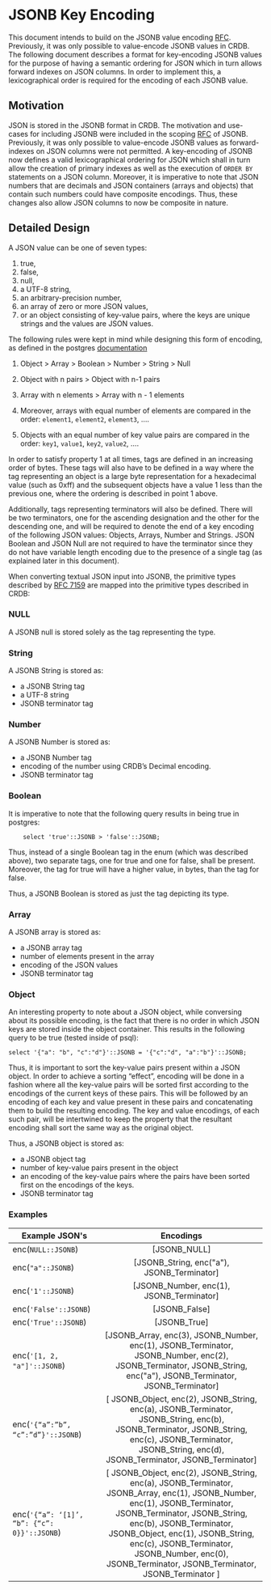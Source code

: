 JSONB Key Encoding 
===========================================

This document intends to build on the JSONB value encoding [RFC](https://github.com/cockroachdb/cockroach/blob/master/docs/RFCS/20171005_jsonb_encoding.md). 
Previously, it was only possible to value-encode JSONB values in CRDB. The following document describes a format 
for key-encoding JSONB values for the purpose of having a semantic ordering for JSON which in turn allows forward indexes on JSON columns. 
In order to implement this, a lexicographical order is required for the encoding of each JSONB value. 

Motivation
------------------------
JSON is stored in the JSONB format in CRDB. The motivation and use-cases for including 
JSONB were included in the scoping [RFC](https://github.com/cockroachdb/cockroach/pull/18739) 
of JSONB. Previously, it was only possible to value-encode JSONB values as
forward-indexes on JSON columns were not permitted. A key-encoding of JSONB now defines a valid 
lexicographical ordering for JSON which shall in turn allow the creation of primary 
indexes as well as the execution of `ORDER BY` statements on a JSON column. Moreover, it is imperative to note that
JSON numbers that are decimals and JSON containers (arrays and objects) that contain such numbers could have 
composite encodings. Thus, these changes also allow JSON columns to now be composite in nature.

Detailed Design
------------------------
A JSON value can be one of seven types:

1. true,
2. false,
3. null,
4. a UTF-8 string,
5. an arbitrary-precision number,
6. an array of zero or more JSON values,
7. or an object consisting of key-value pairs, where the keys are unique strings and the values are JSON values.


The following rules were kept in mind while designing this form of encoding, as defined in the postgres [documentation](https://www.postgresql.org/docs/current/datatype-json.html#:~:text=jsonb%20also%20supports%20btree%20and%20hash%20indexes.%20These%20are%20usually%20useful%20only%20if%20it%27s%20important%20to%20check%20equality%20of%20complete%20JSON%20documents.%20The%20btree%20ordering%20for%20jsonb%20datums%20is%20seldom%20of%20great%20interest%2C%20but%20for%20completeness%20it%20is%3A)

1. Object > Array > Boolean > Number > String > Null

2. Object with n pairs > Object with n-1 pairs

3. Array with n elements > Array with n - 1 elements

4. Moreover, arrays with equal number of elements are compared in the order:
`element1`, `element2`, `element3`, ….

5. Objects with an equal number of key value pairs are compared in the order:
`key1`, `value1`, `key2`, `value2`, ….

In order to satisfy property 1 at all times, tags are defined in an increasing order of bytes. 
These tags will also have to be defined in a way where the tag representing an object is a large byte representation 
for a hexadecimal value (such as 0xff) and the subsequent objects have a value 1 less than the previous one,
where the ordering is described in point 1 above. 

Additionally, tags representing terminators will also be defined. There will be two terminators, one for the ascending designation and the other for the descending one, and will be required to denote the end of a key encoding of the following JSON values: Objects, Arrays, Number and Strings. JSON Boolean and JSON Null are not required to have the terminator since they do not have variable length encoding due to the presence of a single tag (as explained later in this document).

When converting textual JSON input into JSONB, the primitive types described by [RFC 7159](https://www.rfc-editor.org/rfc/pdfrfc/rfc7159.txt.pdf) are mapped into the primitive types described in CRDB:

### NULL
A JSONB null is stored solely as the tag representing the type.

### String
A JSONB String is stored as:

* a JSONB String tag 
* a UTF-8 string 
* JSONB terminator tag

### Number
A JSONB Number is stored as:

* a JSONB Number tag 
* encoding of the number using CRDB’s Decimal encoding. 
* JSONB terminator tag

### Boolean
It is imperative to note that the following query results in being true in postgres:

		select 'true'::JSONB > 'false'::JSONB;

Thus, instead of a single Boolean tag in the enum (which was described above), two separate tags, one for true and one for false, shall be present. Moreover, the tag for true will have a higher value, in bytes, than the tag for false.

Thus, a JSONB Boolean is stored as just the tag depicting its type.

### Array
A JSONB array is stored as:

* a JSONB array tag 
* number of elements present in the array 
* encoding of the JSON values 
* JSONB terminator tag

### Object
An interesting property to note about a JSON object, while conversing about its possible encoding, is the fact that there is no order in which JSON keys are stored inside the object container. This results in the following query to be true (tested inside of psql):

	select '{"a": "b", "c":"d"}'::JSONB = '{"c":"d", "a":"b"}'::JSONB;

Thus, it is important to sort the key-value pairs present within a JSON object. In order to achieve a sorting “effect”, encoding will be done in a fashion where all the key-value pairs will be sorted first according to the encodings of the current keys of these pairs. This will be followed by an encoding of each key and value present in these pairs and concatenating them to build the resulting encoding. The key and value encodings, of each such pair, will be intertwined to keep the property that the resultant encoding shall sort the same way as the original object.

Thus, a JSONB object is stored as:
* a JSONB object tag 
* number of key-value pairs present in the object 
* an encoding of the key-value pairs where the pairs have been sorted first on the encodings of the keys. 
* JSONB terminator tag

### Examples
| Example JSON's                              |                                                                             Encodings                                                                             |
|---------------------------------------------|:-----------------------------------------------------------------------------------------------------------------------------------------------------------------:|
| enc(`NULL::JSONB`)                          |                                                                           [JSONB_NULL]                                                                            
| enc(`"a"::JSONB`)                           |                                                             [JSONB_String, enc("a"), JSONB_Terminator]                                                             |
| enc(`'1'::JSONB`)                           |                                                             [JSONB_Number, enc(1), JSONB_Terminator]                                                              |
| enc(`'False'::JSONB`)                       |                                                                           [JSONB_False]                                                                           |
| enc(`'True'::JSONB`)                        |                                                                           [JSONB_True]                                                                            |
| enc(`'[1, 2, "a"]'::JSONB`)                 | [JSONB_Array, enc(3), JSONB_Number, enc(1), JSONB_Terminator, JSONB_Number, enc(2), JSONB_Terminator, JSONB_String, enc("a"), JSONB_Terminator, JSONB_Terminator] |
| enc(`'{“a”:”b”, “c”:”d”}'::JSONB`)          |                                                                           [ JSONB_Object, enc(2), JSONB_String, enc(a), JSONB_Terminator, JSONB_String, enc(b), JSONB_Terminator, JSONB_String, enc(c), JSONB_Terminator, JSONB_String, enc(d), JSONB_Terminator, JSONB_Terminator]                                                                           |
| enc(`'{“a”: ‘[1]’, “b”: {“c”: 0}}'::JSONB`) |                                                                         [ JSONB_Object, enc(2), JSONB_String, enc(a), JSONB_Terminator, JSONB_Array, enc(1), JSONB_Number, enc(1), JSONB_Terminator, JSONB_Terminator, JSONB_String, enc(b), JSONB_Terminator, JSONB_Object, enc(1), JSONB_String, enc(c), JSONB_Terminator, JSONB_Number, enc(0), JSONB_Terminator, JSONB_Terminator, JSONB_Terminator ]                                                                  |
